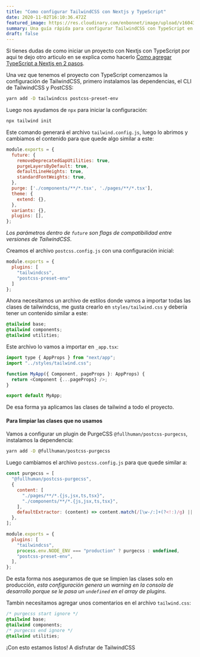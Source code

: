 ```yaml
---
title: "Como configurar TailwindCSS con Nextjs y TypeScript"
date: 2020-11-02T16:10:36.472Z
featured_image: https://res.cloudinary.com/enbonnet/image/upload/v1604333437/dkqaek6qbzsg95c8sdiy.jpg
summary: Una guía rápida para configurar TailwindCSS con TypeScript en un proyecto de Nextjs, además de PostCSS-PurgeCSS para optimizar el CSS.
draft: false
---
```

Si tienes dudas de como iniciar un proyecto con Nextjs con TypeScript por aqui te dejo otro articulo en se explica como hacerlo [Como agregar TypeScript a Nextjs en 2 pasos](https://enbonnet.me/article/55/como-agregar-typescript-a-nextjs-en-2-pasos).

Una vez que tenemos el proyecto con TypeScript comenzamos la configuración de TailwindCSS, primero instalamos las dependencias, el CLI de TailwindCSS y PostCSS:

```bash
yarn add -D tailwindcss postcss-preset-env
```

Luego nos ayudamos de `npx` para iniciar la configuración:

```bash
npx tailwind init
```

Este comando generará el archivo `tailwind.config.js`, luego lo abrimos y cambiamos el contenido para que quede algo similar a este:

```javascript
module.exports = {
  future: {
    removeDeprecatedGapUtilities: true,
    purgeLayersByDefault: true,
    defaultLineHeights: true,
    standardFontWeights: true,
  },
  purge: ['./components/**/*.tsx', './pages/**/*.tsx'],
  theme: {
    extend: {},
  },
  variants: {},
  plugins: [],
};
```
*Los parámetros dentro de `future` son flags de compatibilidad entre versiones de TailwindCSS*.

Creamos el archivo `postcss.config.js` con una configuración inicial:

```javascript
module.exports = {
  plugins: [
    "tailwindcss", 
    "postcss-preset-env"
  ]
};
```

Ahora necesitamos un archivo de estilos donde vamos a importar todas las clases de tailwindcss, me gusta crearlo en `styles/tailwind.css` y debería tener un contenido similar a este:

```css
@tailwind base;
@tailwind components;
@tailwind utilities;
```

Este archivo lo vamos a importar en `_app.tsx`:

```javascript
import type { AppProps } from "next/app";
import "../styles/tailwind.css";

function MyApp({ Component, pageProps }: AppProps) {
  return <Component {...pageProps} />;
}

export default MyApp;
```

De esa forma ya aplicamos las clases de tailwind a todo el proyecto.

#### Para limpiar las clases que no usamos

Vamos a configurar un plugin de PurgeCSS `@fullhuman/postcss-purgecss`, instalamos la dependencia:

```bash
yarn add -D @fullhuman/postcss-purgecss
```

Luego cambiamos el archivo `postcss.config.js` para que quede similar a:

```javascript
const purgecss = [
  "@fullhuman/postcss-purgecss",
  {
    content: [
      "./pages/**/*.{js,jsx,ts,tsx}",
      "./components/**/*.{js,jsx,ts,tsx}",
    ],
    defaultExtractor: (content) => content.match(/[\w-/:]+(?<!:)/g) || [],
  },
];

module.exports = {
  plugins: [
    "tailwindcss",
    process.env.NODE_ENV === "production" ? purgecss : undefined,
    "postcss-preset-env",
  ],
};
```

De esta forma nos aseguramos de que se limpien las clases solo en producción, *esta configuración genera un warning en la consola de desarrollo porque se le pasa un `undefined` en el array de plugins*.

Tambin necesitamos agregar unos comentarios en el archivo `tailwind.css`:

```css
/* purgecss start ignore */
@tailwind base;
@tailwind components;
/* purgecss end ignore */
@tailwind utilities;
```

¡Con esto estamos listos!
A disfrutar de TailwindCSS